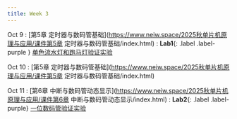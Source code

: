 ```yaml
---
title: Week 3
---
```


Oct 9
: [第5章 定时器与数码管基础](https://www.neiw.space/2025秋单片机原理与应用/课件第5章 定时器与数码管基础/index.html)
: **Lab1**{: .label .label-purple } [单色流水灯和跑马灯验证实验](../labs/lab1-单色流水灯和跑马灯.pdf)

Oct 10
: [第5章 定时器与数码管基础](https://www.neiw.space/2025秋单片机原理与应用/课件第5章 定时器与数码管基础/index.html)

Oct 11
: [第6章 中断与数码管动态显示](https://www.neiw.space/2025秋单片机原理与应用/课件第6章 中断与数码管动态显示/index.html)
: **Lab2**{: .label .label-purple} [一位数码管验证实验](../labs/lab2-一位数码管.pdf)


